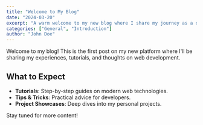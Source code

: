 ```yaml
---
title: "Welcome to My Blog"
date: "2024-03-20"
excerpt: "A warm welcome to my new blog where I share my journey as a developer."
categories: ["General", "Introduction"]
author: "John Doe"
---
```


Welcome to my blog! This is the first post on my new platform where I'll be sharing my experiences, tutorials, and thoughts on web development.

## What to Expect

- **Tutorials**: Step-by-step guides on modern web technologies.
- **Tips & Tricks**: Practical advice for developers.
- **Project Showcases**: Deep dives into my personal projects.

Stay tuned for more content!
